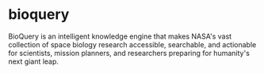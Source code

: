 # bioquery
BioQuery is an intelligent knowledge engine that makes NASA's vast collection of space biology research accessible, searchable, and actionable for scientists, mission planners, and researchers preparing for humanity's next giant leap.
